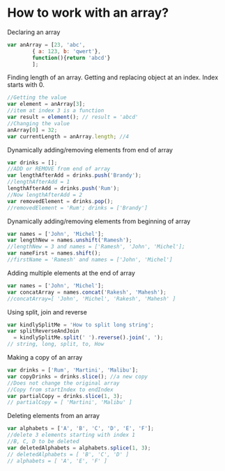 # How to work with an array?

Declaring an array
```js
var anArray = [23, 'abc', 
        { a: 123, b: 'qwert'},
        function(){return 'abcd'}
        ];
```
Finding length of an array. Getting and replacing object at an index. Index starts with 0. 
```js
//Getting the value
var element = anArray[3];
//item at index 3 is a function
var result = element(); // result = 'abcd'
//Changing the value
anArray[0] = 32;
var currentLength = anArray.length; //4 
```
Dynamically adding/removing elements from end of array
```js
var drinks = [];
//ADD or REMOVE from end of array
var lengthAfterAdd = drinks.push('Brandy');
//lengthAfterAdd = 1
lengthAfterAdd = drinks.push('Rum');
//Now lengthAfterAdd = 2
var removedElement = drinks.pop();
//removedElement = 'Rum'; drinks = ['Brandy']
```
Dynamically adding/removing elements from beginning of array
```js
var names = ['John', 'Michel'];
var lengthNew = names.unshift('Ramesh');
//lengthNew = 3 and names = ['Ramesh', 'John', 'Michel'];
var nameFirst = names.shift();
//firstName = 'Ramesh' and names = ['John', 'Michel']
```
Adding multiple elements at the end of array
```js
var names = ['John', 'Michel'];
var concatArray = names.concat('Rakesh', 'Mahesh');
//concatArray=[ 'John', 'Michel', 'Rakesh', 'Mahesh' ]
```
Using split, join and reverse
```js
var kindlySplitMe = 'How to split long string';
var splitReverseAndJoin
  = kindlySplitMe.split(' ').reverse().join(', ');
// string, long, split, to, How
```
Making a copy of an array
```js
var drinks = ['Rum', 'Martini', 'Malibu'];
var copyDrinks = drinks.slice(); //a new copy
//Does not change the original array
//Copy from startIndex to endIndex
var partialCopy = drinks.slice(1, 3);
// partialCopy = [ 'Martini', 'Malibu' ]
```
Deleting elements from an array
```js
var alphabets = ['A', 'B', 'C', 'D', 'E', 'F'];
//delete 3 elements starting with index 1
//B, C, D to be deleted
var deletedAlphabets = alphabets.splice(1, 3);
// deletedAlphabets = [ 'B', 'C', 'D' ]
// alphabets = [ 'A', 'E', 'F' ]
```